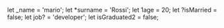 let _name = 'mario';
let *surname = 'Rossi';
let 1age = 20;
let ?isMarried = false;
let job? = 'developer';
let isGraduated2 = false;
